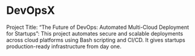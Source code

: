 # DevOpsX
Project Title: “The Future of DevOps: Automated Multi-Cloud Deployment for Startups”: This project automates secure and scalable deployments across cloud platforms using Bash scripting and CI/CD. It gives startups production-ready infrastructure from day one.
